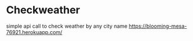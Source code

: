 # Checkweather

simple api call to check weather by any city name
https://blooming-mesa-76921.herokuapp.com/

